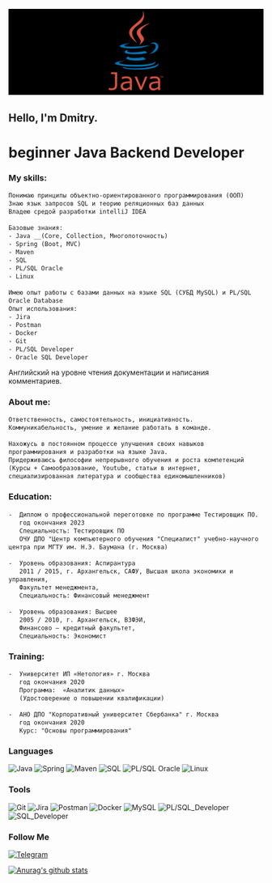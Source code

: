 ![Header](https://github.com/DmitriyPopovMos/DmitriyPopovMos/blob/main/assets/scale_120.png)

## Hello, I'm Dmitry.  
# beginner Java Backend Developer


### My skills:
	Понимаю принципы объектно-ориентированного программирования (ООП)
	Знаю язык запросов SQL и теорию реляционных баз данных
	Владею средой разработки intelliJ IDEA
	
    Базовые знания:
	- Java __(Core, Collection, Многопоточность)
	- Spring (Boot, MVC)
	- Maven
	- SQL
	- PL/SQL Oracle
	- Linux
	
	Имею опыт работы с базами данных на языке SQL (СУБД MySQL) и PL/SQL Oracle Database
	Опыт использования:
	- Jira
	- Postman
	- Docker
	- Git
	- PL/SQL Developer
	- Oracle SQL Developer

Английский на уровне чтения документации и написания комментариев.

	
### About me:
	Ответственность, самостоятельность, инициативность.
	Коммуникабельность, умение и желание работать в команде.
	
	Нахожусь в постоянном процессе улучшения своих навыков программирования и разработки на языке Java.
	Придерживаюсь философии непрерывного обучения и роста компетенций 
	(Курсы + Самообразование, Youtube, статьи в интернет, специализированная литература и сообщества единомышленников)



### Education:
	-  Диплом о профессиональной переготовке по программе Тестировщик ПО. 
	   год окончания 2023 
	   Специальность: Тестировщик ПО 
	   ОЧУ ДПО "Центр компьютерного обучения "Специалист" учебно-научного центра при МГТУ им. Н.Э. Баумана (г. Москва)
	   
	-  Уровень образования: Аспирантура
	   2011 / 2015, г. Архангельск, САФУ, Высшая школа экономики и управления,
	   Факультет менеджмента,
	   Специальность: Финансовый менеджмент
	   
	-  Уровень образования: Высшее
	   2005 / 2010, г. Архангельск, ВЗФЭИ,
       Финансово – кредитный факультет,
       Специальность: Экономист
	   

### Training:
	-  Университет ИП «Нетология» г. Москва
	   год окончания 2020
	   Программа:  «Аналитик данных»
	   (Удостоверение о повышении квалификации)
	   
	-  АНО ДПО "Корпоративный университет Сбербанка" г. Москва
	   год окончания 2020
	   Курс: "Основы программирования"





### Languages

![Java](https://img.shields.io/badge/-Java-090909?style=for-the-badge&logo=Java&logoColor=47C5FB)
![Spring](https://img.shields.io/badge/-Spring-090909?style=for-the-badge&logo=Spring&logoColor=80b918)
![Maven](https://img.shields.io/badge/-Maven-090909?style=for-the-badge&logo=Maven&logoColor)
![SQL](https://img.shields.io/badge/-SQL-090909?style=for-the-badge&logo=SQL&logoColor)
![PL/SQL Oracle](https://img.shields.io/badge/-PL/SQL_Oracle-090909?style=for-the-badge&logo=PL/SQL_Oracle&logoColor=47C5FB)
![Linux](https://img.shields.io/badge/-Linux-090909?style=for-the-badge&logo=Linux&logoColor=ffdd00)





 ### Tools
![Git](https://img.shields.io/badge/-Git-090909?style=for-the-badge&logo=Git&logoColor)
![Jira](https://img.shields.io/badge/-Jira-090909?style=for-the-badge&logo=Jira&logoColor=007ea7)
![Postman](https://img.shields.io/badge/-Postman-090909?style=for-the-badge&logo=Postman&logoColor=f95738)
![Docker](https://img.shields.io/badge/-Docker-090909?style=for-the-badge&logo=Docker&logoColor=47C5FB)
![MySQL](https://img.shields.io/badge/-MySQL-090909?style=for-the-badge&logo=MySQL&logoColor=)
![PL/SQL_Developer](https://img.shields.io/badge/-PL/SQL_Developer-090909?style=for-the-badge&logo=Oracle&logoColor=e76f51)
![SQL_Developer](https://img.shields.io/badge/-SQL_Developer-090909?style=for-the-badge&logo=Oracle&logoColor=e76f51)




### Follow Me
[![Telegram](https://img.shields.io/badge/-Telegram-090909?style=for-the-badge&logo=Telegram&logoColor)](https://t.me/DmitriyPopovArh)


[![Anurag's github stats](https://github-readme-stats.vercel.app/api?username=DmitriyPopovMos&show_icons=true&theme=dark)](https://github.com/DmitriyPopovMos/github-readme-stats)